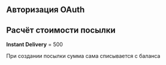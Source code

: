 ## Авторизация OAuth


## Расчёт стоимости посылки
**Instant Delivery** = 500

При создании посылки сумма сама списывается с баланса